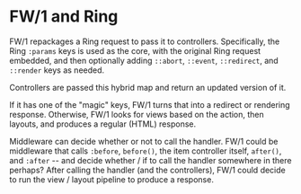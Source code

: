 # FW/1 and Ring

FW/1 repackages a Ring request to pass it to controllers. Specifically, the Ring `:params` keys is used as the core, with the original Ring request embedded, and then optionally adding `::abort`, `::event`, `::redirect`, and `::render` keys as needed.

Controllers are passed this hybrid map and return an updated version of it.

If it has one of the "magic" keys, FW/1 turns that into a redirect or rendering response. Otherwise, FW/1 looks for views based on the action, then layouts, and produces a regular (HTML) response.

Middleware can decide whether or not to call the handler. FW/1 could be middleware that calls `:before`, `before()`, the item controller itself, `after()`, and `:after` -- and decide whether / if to call the handler somewhere in there perhaps? After calling the handler (and the controllers), FW/1 could decide to run the view / layout pipeline to produce a response.

